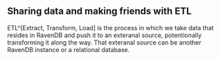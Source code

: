 
## Sharing data and making friends with ETL

[Sharing data and making friends with ETL]:(#integrations)

ETL^[Extract, Transform, Load] is the process in which we take data that resides in RavenDB and push it to an exteranal source, potentionally 
transforming it along the way. That exteranal source can be another RavenDB instance or a relational database. 